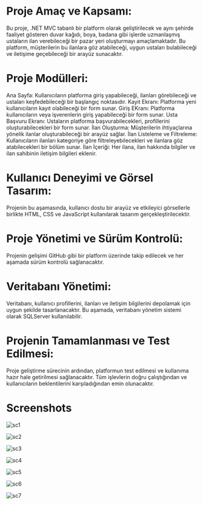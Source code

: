 <h1><b>Proje Amaç ve Kapsamı:</b></h1><p>
Bu proje, .NET MVC tabanlı bir platform olarak geliştirilecek ve aynı şehirde faaliyet gösteren duvar kağıdı, boya, badana gibi işlerde uzmanlaşmış ustaların ilan verebileceği bir pazar yeri oluşturmayı amaçlamaktadır. Bu platform, müşterilerin bu ilanlara göz atabileceği, uygun ustaları bulabileceği ve iletişime geçebileceği bir arayüz sunacaktır.

<h1><b>Proje Modülleri:</b></h1><p>

Ana Sayfa: Kullanıcıların platforma giriş yapabileceği, ilanları görebileceği ve ustaları keşfedebileceği bir başlangıç noktasıdır.
Kayıt Ekranı: Platforma yeni kullanıcıların kayıt olabileceği bir form sunar.
Giriş EKranı: Platforma kullanıcıların veya işverenlerin giriş yapabileceği bir form sunar.
Usta Başvuru Ekranı: Ustaların platforma başvurabilecekleri, profillerini oluşturabilecekleri bir form sunar.
İlan Oluşturma: Müşterilerin ihtiyaçlarına yönelik ilanlar oluşturabileceği bir arayüz sağlar.
İlan Listeleme ve Filtreleme: Kullanıcıların ilanları kategoriye göre filtreleyebilecekleri ve ilanlara göz atabilecekleri bir bölüm sunar.
İlan İçeriği: Her ilana, ilan hakkında bilgiler ve ilan sahibinin iletişim bilgileri eklenir.

<h1><b>Kullanıcı Deneyimi ve Görsel Tasarım:</b></h1><p>
Projenin bu aşamasında, kullanıcı dostu bir arayüz ve etkileyici görsellerle birlikte HTML, CSS ve JavaScript kullanılarak tasarım gerçekleştirilecektir.

<h1><b>Proje Yönetimi ve Sürüm Kontrolü:</b></h1><p>
Projenin gelişimi GitHub gibi bir platform üzerinde takip edilecek ve her aşamada sürüm kontrolü sağlanacaktır.

<h1><b>Veritabanı Yönetimi:</b></h1><p>
Veritabanı, kullanıcı profillerini, ilanları ve iletişim bilgilerini depolamak için uygun şekilde tasarlanacaktır. Bu aşamada, veritabanı yönetim sistemi olarak SQLServer kullanılabilir.

<h1><b>Projenin Tamamlanması ve Test Edilmesi:</b></h1><p>
Proje geliştirme sürecinin ardından, platformun test edilmesi ve kullanıma hazır hale getirilmesi sağlanacaktır. Tüm işlevlerin doğru çalıştığından ve kullanıcıların beklentilerini karşıladığından emin olunacaktır.

<h1><b>Screenshots</b></h1>

![sc1](https://media.discordapp.net/attachments/846481003873828864/1242602801469722674/1716329993144.png?ex=664e6f8a&is=664d1e0a&hm=b170f980994484218f6905951dbbeb274d792ccf0cc887249fe248e3ed3210fb&=&format=webp&quality=lossless&width=1191&height=670)


![sc2](https://media.discordapp.net/attachments/846481003873828864/1242602829055660176/1716329998931.png?ex=664e6f90&is=664d1e10&hm=59f487ed29f077c6b3bc030227bed4c7b667f6c52960545b7a3f0de513627ac3&=&format=webp&quality=lossless&width=1191&height=670)


![sc3](https://media.discordapp.net/attachments/846481003873828864/1242602990804795463/1716330038190.png?ex=664e6fb7&is=664d1e37&hm=68f721eba3c5564ff298852ee459b1b791b3f4105ef2af6df29e11686d5315c7&=&format=webp&quality=lossless&width=631&height=283)


![sc4](https://media.discordapp.net/attachments/846481003873828864/1242603030181056542/1716330046967.png?ex=664e6fc0&is=664d1e40&hm=8306916bdd39acc8242e941aa7ac8542493569485a6f46d3fc0aafb8bad7e0a1&=&format=webp&quality=lossless&width=1191&height=670)


![sc5](https://media.discordapp.net/attachments/846481003873828864/1242603062582054982/1716330054511.png?ex=664e6fc8&is=664d1e48&hm=1833ebef7dc5664670ed0ed7e80619fa1a246c7ba97a8f8351a2269561af508d&=&format=webp&quality=lossless&width=1191&height=670)


![sc6](https://media.discordapp.net/attachments/846481003873828864/1242603088666165268/1716330061729.png?ex=664e6fce&is=664d1e4e&hm=6700f6d402a981bc01116764868e59f44e1ef84e1e7d23b9bc858675229c63a9&=&format=webp&quality=lossless&width=1191&height=670)


![sc7](https://media.discordapp.net/attachments/846481003873828864/1242603140843311254/1716330072993.png?ex=664e6fdb&is=664d1e5b&hm=47d45123c92746771ed6dcf5e7518ed3403654096a72d434af2e8d07fa60da0d&=&format=webp&quality=lossless&width=494&height=278)